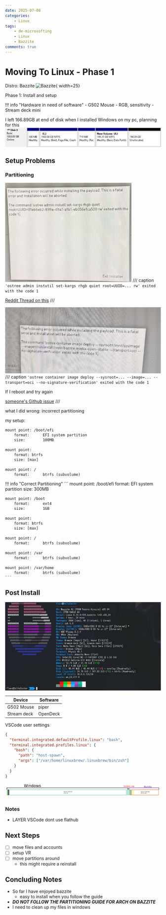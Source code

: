 ```yaml
---
date: 2025-07-08
categories:
    - Linux
tags:
    - de-microsofting
    - Linux
    - Bazzite
comments: true
---
```

# Moving To Linux - Phase 1
Distro: Bazzite ![Bazzite](https://upload.wikimedia.org/wikipedia/commons/thumb/a/a7/Bazzite_Logo.svg/600px-Bazzite_Logo.svg.png?20240627153253){ width=25}

Phase 1: Install and setup
<!-- more -->
!!! info "Hardware in need of software"
    - G502 Mouse - RGB, sensitivity
    - Stream deck mini

I left 166.89GB at end of disk when I installed Windows on my pc, planning for this
![alt text](ExtraSpace.png)

## Setup Problems
### Partitioning
![alt text](setupFail1.png)
/// caption
`'ostree admin instutil set-kargs rhgb quiet root=UUID=... rw' exited with the code 1`

[Reddit Thread on this](https://www.reddit.com/r/Bazzite/comments/1f5hxhy/please_help_installation_issue_with_boot_loader/)
///

![alt text](setupFail2.png)
/// caption
`'ostree container image deploy --sysroot=... --image=... --transport=oci --no-signature-verification' exited with the code 1`

If I reboot and try again

[someone's Github issue](https://github.com/ublue-os/bazzite/issues/1016)
///

what I did wrong: incorrect partitioning

my setup:
```
mount point: /boot/efi
    format:      EFI system partition
    size:        100MB

mount point:
    format: btrfs
    size: [max]

mount point: /
    format:      btrfs (subvolume)
```
!!! info "Correct Partitioning"
    ```
    mount point: /boot/efi
        format:      EFI system partition
        size:        300MB

    mount point: /boot
        format:      ext4
        size:        1GB

    mount point:
        format: btrfs
        size: [max]

    mount point: /
        format:      btrfs (subvolume)

    mount point: /var
        format:      btrfs (subvolume)

    mount point: /var/home
        format:      btrfs (subvolume)
    ```
## Post Install
![alt text](hyfetch.png)

|   Device   | Software |
| ---------- | -------- |
| G502 Mouse | piper    |
| Stream deck| OpenDeck |

VSCode user settings
```json 
{
  "terminal.integrated.defaultProfile.linux": "bash",
  "terminal.integrated.profiles.linux": {
    "bash": {
      "path": "host-spawn",
      "args": ["/var/home/linuxbrew/.linuxbrew/bin/zsh"]
    }
  }
}
```

![alt text](drivemapInstall.png)

### Notes
- LAYER VSCode dont use flathub

## Next Steps
- [ ] move files and accounts
- [ ] setup VR
- [ ] move partitions around
    - this might require a reinstall

## Concluding Notes
- So far I have enjoyed bazzite
    - easy to install when you follow the guide
- ***DO NOT FOLLOW THE PARTITIONING GUIDE FOR ARCH ON BAZZITE***
- I need to clean up my files in windows